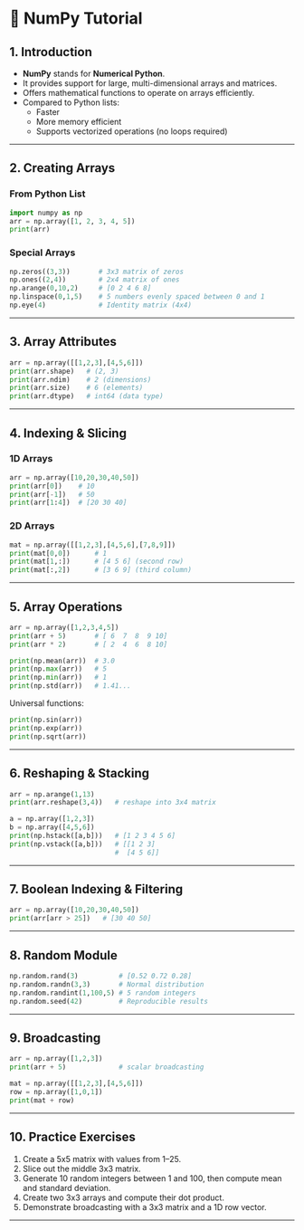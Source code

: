 # 🧮 NumPy Tutorial

## 1. Introduction
- **NumPy** stands for **Numerical Python**.
- It provides support for large, multi-dimensional arrays and matrices.
- Offers mathematical functions to operate on arrays efficiently.
- Compared to Python lists:
  - Faster
  - More memory efficient
  - Supports vectorized operations (no loops required)

---

## 2. Creating Arrays
### From Python List
```python
import numpy as np
arr = np.array([1, 2, 3, 4, 5])
print(arr)
```

### Special Arrays
```python
np.zeros((3,3))       # 3x3 matrix of zeros
np.ones((2,4))        # 2x4 matrix of ones
np.arange(0,10,2)     # [0 2 4 6 8]
np.linspace(0,1,5)    # 5 numbers evenly spaced between 0 and 1
np.eye(4)             # Identity matrix (4x4)
```

---

## 3. Array Attributes
```python
arr = np.array([[1,2,3],[4,5,6]])
print(arr.shape)   # (2, 3)
print(arr.ndim)    # 2 (dimensions)
print(arr.size)    # 6 (elements)
print(arr.dtype)   # int64 (data type)
```

---

## 4. Indexing & Slicing
### 1D Arrays
```python
arr = np.array([10,20,30,40,50])
print(arr[0])    # 10
print(arr[-1])   # 50
print(arr[1:4])  # [20 30 40]
```

### 2D Arrays
```python
mat = np.array([[1,2,3],[4,5,6],[7,8,9]])
print(mat[0,0])      # 1
print(mat[1,:])      # [4 5 6] (second row)
print(mat[:,2])      # [3 6 9] (third column)
```

---

## 5. Array Operations
```python
arr = np.array([1,2,3,4,5])
print(arr + 5)       # [ 6  7  8  9 10]
print(arr * 2)       # [ 2  4  6  8 10]

print(np.mean(arr))  # 3.0
print(np.max(arr))   # 5
print(np.min(arr))   # 1
print(np.std(arr))   # 1.41...
```

Universal functions:
```python
print(np.sin(arr))
print(np.exp(arr))
print(np.sqrt(arr))
```

---

## 6. Reshaping & Stacking
```python
arr = np.arange(1,13)
print(arr.reshape(3,4))   # reshape into 3x4 matrix

a = np.array([1,2,3])
b = np.array([4,5,6])
print(np.hstack([a,b]))   # [1 2 3 4 5 6]
print(np.vstack([a,b]))   # [[1 2 3]
                          #  [4 5 6]]
```

---

## 7. Boolean Indexing & Filtering
```python
arr = np.array([10,20,30,40,50])
print(arr[arr > 25])   # [30 40 50]
```

---

## 8. Random Module
```python
np.random.rand(3)          # [0.52 0.72 0.28]
np.random.randn(3,3)       # Normal distribution
np.random.randint(1,100,5) # 5 random integers
np.random.seed(42)         # Reproducible results
```

---

## 9. Broadcasting
```python
arr = np.array([1,2,3])
print(arr + 5)             # scalar broadcasting

mat = np.array([[1,2,3],[4,5,6]])
row = np.array([1,0,1])
print(mat + row)
```

---

## 10. Practice Exercises
1. Create a 5x5 matrix with values from 1–25.  
2. Slice out the middle 3x3 matrix.  
3. Generate 10 random integers between 1 and 100, then compute mean and standard deviation.  
4. Create two 3x3 arrays and compute their dot product.  
5. Demonstrate broadcasting with a 3x3 matrix and a 1D row vector.  

---
